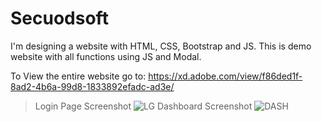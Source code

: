 # Secuodsoft
I'm designing a website with HTML, CSS, Bootstrap and JS.
This is demo website with all functions using JS and Modal.

To View the entire website go to: https://xd.adobe.com/view/f86ded1f-8ad2-4b6a-99d8-1833892efadc-ad3e/

> Login Page Screenshot
![LG](https://user-images.githubusercontent.com/91644974/220825924-b777432e-6e34-4a01-9967-ceb0fe285a1b.png)
> Dashboard Screenshot
![DASH](https://user-images.githubusercontent.com/91644974/220825955-1afdaced-9175-4909-bb97-070c30a19656.png)
